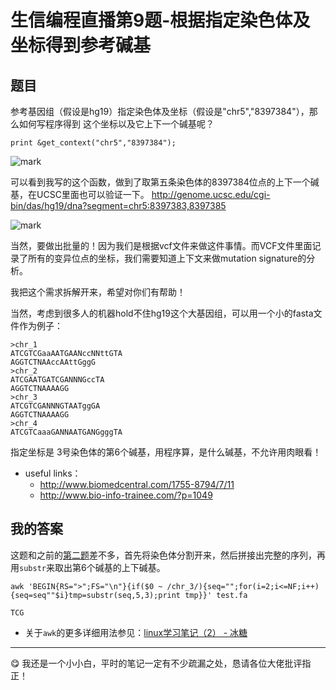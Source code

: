 # 生信编程直播第9题-根据指定染色体及坐标得到参考碱基

## 题目

参考基因组（假设是hg19）指定染色体及坐标（假设是"chr5","8397384"），那么如何写程序得到 这个坐标以及它上下一个碱基呢？

```
print &get_context("chr5","8397384");
```

![mark](http://oo3g995ih.bkt.clouddn.com/blog/180130/gIkK71CbAC.png?imageslim)

可以看到我写的这个函数，做到了取第五条染色体的8397384位点的上下一个碱基，在UCSC里面也可以验证一下。
http://genome.ucsc.edu/cgi-bin/das/hg19/dna?segment=chr5:8397383,8397385

![mark](http://oo3g995ih.bkt.clouddn.com/blog/180130/EA9eEeH3b7.png?imageslim)

当然，要做出批量的！因为我们是根据vcf文件来做这件事情。而VCF文件里面记录了所有的变异位点的坐标，我们需要知道上下文来做mutation signature的分析。

我把这个需求拆解开来，希望对你们有帮助！

当然，考虑到很多人的机器hold不住hg19这个大基因组，可以用一个小的fasta文件作为例子：

```
>chr_1
ATCGTCGaaAATGAANccNNttGTA
AGGTCTNAAccAAttGggG
>chr_2
ATCGAATGATCGANNNGccTA
AGGTCTNAAAAGG
>chr_3
ATCGTCGANNNGTAATggGA
AGGTCTNAAAAGG
>chr_4
ATCGTCaaaGANNAATGANGgggTA
```

指定坐标是 3号染色体的第6个碱基，用程序算，是什么碱基，不允许用肉眼看！

- useful links：
    - http://www.biomedcentral.com/1755-8794/7/11
    - http://www.bio-info-trainee.com/?p=1049

## 我的答案

这题和之前的[第二题](https://vip.biotrainee.com/d/265 )差不多，首先将染色体分割开来，然后拼接出完整的序列，再用`substr`来取出第6个碱基的上下碱基。

```shell
awk 'BEGIN{RS=">";FS="\n"}{if($0 ~ /chr_3/){seq="";for(i=2;i<=NF;i++){seq=seq""$i}tmp=substr(seq,5,3);print tmp}}' test.fa
```

```
TCG
```

- 关于`awk`的更多详细用法参见：[linux学习笔记（2） - 冰糖](https://vip.biotrainee.com/d/239 )

---

:yum: 我还是一个小小白，平时的笔记一定有不少疏漏之处，恳请各位大佬批评指正！

